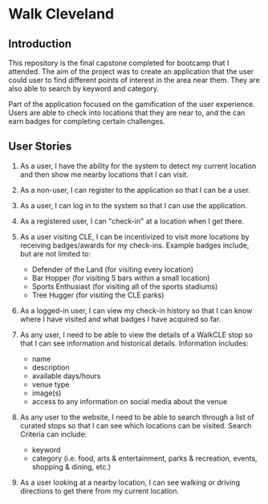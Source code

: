 # Walk Cleveland

## Introduction
This repository is the final capstone completed for bootcamp that I attended. The aim of the project was to create an application that the user could user to find different points of interest in the area near them. They are also able to search by keyword and category.  

Part of the application focused on the gamification of the user experience. Users are able to check into locations that they are near to, and the can earn badges for completing certain challenges.

## User Stories

1. As a user, I have the ability for the system to detect my current location and then show me nearby locations that I can visit.

2. As a non-user, I can register to the application so that I can be a user.

3. As a user, I can log in to the system so that I can use the application.

4. As a registered user, I can "check-in" at a location when I get there.

5. As a user visiting CLE, I can be incentivized to visit more locations by receiving badges/awards for my check-ins. Example badges include, but are not limited to:

    - Defender of the Land (for visiting every location)
    - Bar Hopper (for visiting 5 bars within a small location)
    - Sports Enthusiast (for visiting all of the sports stadiums)
    - Tree Hugger (for visiting the CLE parks)


6. As a logged-in user, I can view my check-in history so that I can know where I have visited and what badges I have acquired so far.

7. As any user, I need to be able to view the details of a WalkCLE stop so that I can see information and historical details. Information includes:

    - name
    - description
    - available days/hours
    - venue type
    - image(s)
    - access to any information on social media about the venue

8. As any user to the website, I need to be able to search through a list of curated stops so that I can see which locations can be visited. Search Criteria can include:

    - keyword
    - category (i.e. food, arts & entertainment, parks & recreation, events, shopping & dining, etc.)

9. As a user looking at a nearby location, I can see walking or driving directions to get there from my current location.
